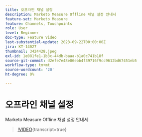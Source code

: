 ```yaml
---
title: 오프라인 채널 설정
description: Marketo Measure Offline 채널 설정 안내서
feature-set: Marketo Measure
feature: Channels, Touchpoints
role: User
level: Beginner
doc-type: Feature Video
last-substantial-update: 2023-09-22T00:00:00Z
jira: KT-14027
thumbnail: 3424428.jpeg
exl-id: 1e081fe1-1b3c-44db-baaa-b1a0c741b18f
source-git-commit: d2efe7e48e06ebb4f39716f9cc9612bd67451eb5
workflow-type: tm+mt
source-wordcount: '20'
ht-degree: 0%

---
```


# 오프라인 채널 설정

Marketo Measure Offline 채널 설정 안내서

>[!VIDEO](https://video.tv.adobe.com/v/3454620/?learn=on&captions=kor){transcript=true}
